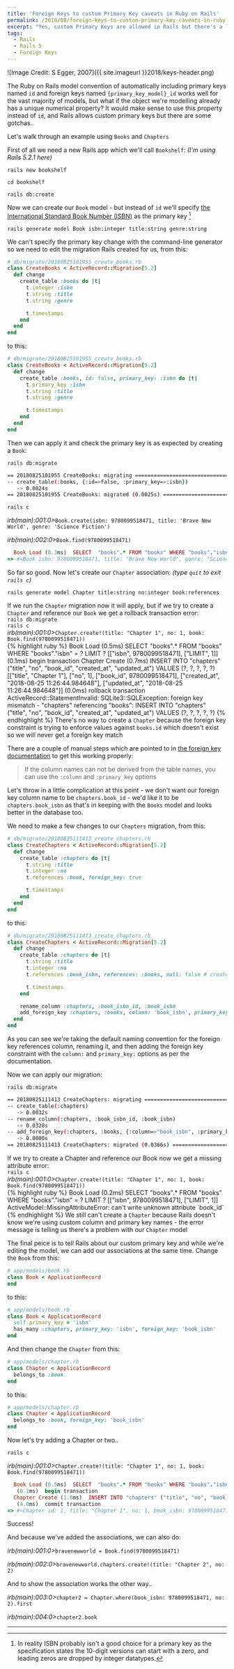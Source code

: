 ```yaml
---
title: 'Foreign Keys to custom Primary Key caveats in Ruby on Rails'
permalink: /2018/08/foreign-keys-to-custom-primary-key-caveats-in-ruby-on-rails/
excerpt: "Yes, custom Primary Keys are allowed in Rails but there's a little more ceremony to get it working fully with Rails model associations"
tags:
  - Rails
  - Rails 5
  - Foreign Keys
---
```


![Image Credit: S Egger, 2007]({{ site.imageurl }}2018/keys-header.png)

The Ruby on Rails model convention of automatically including primary keys named `id` and foreign keys named `{primary_key_model}_id` works well for the vast majority of models, but what if the object we're modelling already has a unique numerical property? It would make sense to use this property instead of `id`, and Rails allows custom primary keys but there are some gotchas..

Let's walk through an example using `Books` and `Chapters`

First of all we need a new Rails app which we'll call `Bookshelf`: <em class="text--muted">(I'm using Rails 5.2.1 here)</em>

<i class="fa fa-terminal"></i>`rails new bookshelf`

<i class="fa fa-terminal"></i>`cd bookshelf`

<i class="fa fa-terminal"></i>`rails db:create`

Now we can create our `Book` model - but instead of `id` we'll specify [the International Standard Book Number (ISBN)](https://en.wikipedia.org/wiki/International_Standard_Book_Number) as the primary key [^1]

<i class="fa fa-terminal"></i>`rails generate model Book isbn:integer title:string genre:string`

We can't specify the primary key change with the command-line generator so we need to edit the migration Rails created for us, from this:
``` ruby
# db/migrate/20180825101955_create_books.rb
class CreateBooks < ActiveRecord::Migration[5.2]
  def change
    create_table :books do |t|
      t.integer :isbn
      t.string :title
      t.string :genre

      t.timestamps
    end
  end
end
```
to this:
``` ruby
# db/migrate/20180825101955_create_books.rb
class CreateBooks < ActiveRecord::Migration[5.2]
  def change
    create_table :books, id: false, primary_key: :isbn do |t|
      t.primary_key :isbn
      t.string :title
      t.string :genre

      t.timestamps
    end
  end
end
```

Then we can apply it and check the primary key is as expected by creating a `Book`:

<i class="fa fa-terminal"></i>`rails db:migrate`
``` bash
== 20180825101955 CreateBooks: migrating ======================================
-- create_table(:books, {:id=>false, :primary_key=>:isbn})
   -> 0.0024s
== 20180825101955 CreateBooks: migrated (0.0025s) =============================
```
<i class="fa fa-terminal"></i>`rails c`

<i class="fa fa-terminal"><span>irb(main):001:0></span></i>`Book.create(isbn: 9780099518471, title: 'Brave New World', genre: 'Science Fiction')`

<i class="fa fa-terminal"><span>irb(main):002:0></span></i>`Book.find(9780099518471)`

``` ruby
  Book Load (0.3ms)  SELECT  "books".* FROM "books" WHERE "books"."isbn" = ? LIMIT ?  [["isbn", 9780099518471], ["LIMIT", 1]]
=> #<Book isbn: 9780099518471, title: "Brave New World", genre: "Science Fiction", created_at: "2018-08-25 10:36:37", updated_at: "2018-08-25 10:36:37">
```

So far so good. Now let's create our `Chapter` association: <em class="text--muted">(type <code>quit</code> to exit <code>rails c</code>)</em>

<i class="fa fa-terminal"></i>`rails generate model Chapter title:string no:integer book:references`

<div class="notice--warning">
  <i class="fa fa-exclamation fa-border text--danger"></i> If we run the <code>Chapter</code> migration now it will apply, but if we try to create a <code>Chapter</code> and reference our <code>Book</code> we get a <span class="text--danger">rollback transaction</span> error:<br/>
  <i class="fa fa-terminal"></i><code>rails db:migrate</code><br/>
  <i class="fa fa-terminal"></i><code>rails c</code><br/>
  <i class="fa fa-terminal"><span>irb(main):001:0></span></i><code>Chapter.create!(title: "Chapter 1", no: 1, book: Book.find(9780099518471))</code><br/>
  {% highlight ruby %}
Book Load (0.5ms)  SELECT  "books".* FROM "books" WHERE "books"."isbn" = ? LIMIT ?  [["isbn", 9780099518471], ["LIMIT", 1]]
  (0.1ms)  begin transaction
Chapter Create (0.7ms)  INSERT INTO "chapters" ("title", "no", "book_id", "created_at", "updated_at") VALUES (?, ?, ?, ?, ?)  [["title", "Chapter 1"], ["no", 1], ["book_id", 9780099518471], ["created_at", "2018-08-25 11:26:44.984648"], ["updated_at", "2018-08-25 11:26:44.984648"]]
  (0.0ms)  rollback transaction
ActiveRecord::StatementInvalid: SQLite3::SQLException: foreign key mismatch - "chapters" referencing "books": INSERT INTO "chapters" ("title", "no", "book_id", "created_at", "updated_at") VALUES (?, ?, ?, ?, ?)
{% endhighlight %}
  There's no way to create a <code>Chapter</code> because the foreign key constraint is trying to enforce values against <code>books.id</code> which doesn't exist so we will never get a foreign key match
</div>

There are a couple of manual steps which are pointed to in [the foreign key documentation](https://guides.rubyonrails.org/active_record_migrations.html#foreign-keys) to get this working properly:

> If the column names can not be derived from the table names, you can use the `:column` and `:primary_key` options

Let's throw in a little complication at this point - we don't want our foreign key column name to be `chapters.book_id` - we'd like it to be `chapters.book_isbn` as that's in keeping with the `Books` model and looks better in the database too.

We need to make a few changes to our `Chapters` migration, from this:
``` ruby
# db/migrate/20180825111413_create_chapters.rb
class CreateChapters < ActiveRecord::Migration[5.2]
  def change
    create_table :chapters do |t|
      t.string :title
      t.integer :no
      t.references :book, foreign_key: true

      t.timestamps
    end
  end
end
```
to this:
``` ruby
# db/migrate/20180825111413_create_chapters.rb
class CreateChapters < ActiveRecord::Migration[5.2]
  def change
    create_table :chapters do |t|
      t.string :title
      t.integer :no
      t.references :book_isbn, references: :books, null: false # creates 'book_isbn_id'

      t.timestamps
    end

    rename_column :chapters, :book_isbn_id, :book_isbn
    add_foreign_key :chapters, :books, column: 'book_isbn', primary_key: 'isbn'
  end
end
```

As you can see we're taking the default naming convention for the foreign key references column, renaming it, and then adding the foreign key constraint with the `column:` and `primary_key:` options as per the documentation.

Now we can apply our migration:

<i class="fa fa-terminal"></i>`rails db:migrate`
``` bash
== 20180825111413 CreateChapters: migrating ===================================
-- create_table(:chapters)
   -> 0.0032s
-- rename_column(:chapters, :book_isbn_id, :book_isbn)
   -> 0.0328s
-- add_foreign_key(:chapters, :books, {:column=>"book_isbn", :primary_key=>"isbn"})
   -> 0.0000s
== 20180825111413 CreateChapters: migrated (0.0366s) ==========================
```

<div class="notice--warning">
  <i class="fa fa-fw fa-exclamation fa-border text--danger"></i> If we try to create a Chapter and reference our Book now we get a <span class="text--danger">missing attribute</span> error:<br/>
  <i class="fa fa-terminal"></i><code>rails c</code><br/>
  <i class="fa fa-terminal"><span>irb(main):001:0></span></i><code>Chapter.create!(title: "Chapter 1", no: 1, book: Book.find(9780099518471))</code><br/>
{% highlight ruby %}
Book Load (0.2ms)  SELECT  "books".* FROM "books" WHERE "books"."isbn" = ? LIMIT ?  [["isbn", 9780099518471], ["LIMIT", 1]]
ActiveModel::MissingAttributeError: can't write unknown attribute `book_id`
{% endhighlight %}
  We still can't create a <code>Chapter</code> because Rails doesn't know we're using custom column and primary key names - the error message is telling us there's a problem with our <code>Chapter</code> model
</div>

The final peice is to tell Rails about our custom primary key and while we're editing the model, we can add our associations at the same time.
Change the `Book` from this:
``` ruby
# app/models/book.rb
class Book < ApplicationRecord
end
```
to this:
``` ruby
# app/models/book.rb
class Book < ApplicationRecord
  self.primary_key = 'isbn'
  has_many :chapters, primary_key: 'isbn', foreign_key: 'book_isbn'
end
```

And then change the `Chapter` from this:
``` ruby
# app/models/chapter.rb
class Chapter < ApplicationRecord
  belongs_to :book
end
```
to this:
``` ruby
# app/models/chapter.rb
class Chapter < ApplicationRecord
  belongs_to :book, foreign_key: 'book_isbn'
end
```

Now let's try adding a Chapter or two..

<i class="fa fa-terminal"></i>`rails c`

<i class="fa fa-terminal"><span>irb(main):001:0></span></i>`Chapter.create!(title: "Chapter 1", no: 1, book: Book.find(9780099518471))`
``` ruby
  Book Load (0.5ms)  SELECT  "books".* FROM "books" WHERE "books"."isbn" = ? LIMIT ?  [["isbn", 9780099518471], ["LIMIT", 1]]
   (0.1ms)  begin transaction
  Chapter Create (1.8ms)  INSERT INTO "chapters" ("title", "no", "book_isbn", "created_at", "updated_at") VALUES (?, ?, ?, ?, ?)  [["title", "Chapter 1"], ["no", 1], ["book_isbn", 9780099518471], ["created_at", "2018-08-27 07:29:24.381030"], ["updated_at", "2018-08-27 07:29:24.381030"]]
   (4.0ms)  commit transaction
=> #<Chapter id: 1, title: "Chapter 1", no: 1, book_isbn: 9780099518471, created_at: "2018-08-27 07:29:24", updated_at: "2018-08-27 07:29:24">
```
Success!

And because we've added the associations, we can also do:

<i class="fa fa-terminal"><span>irb(main):001:0></span></i>`bravenewworld = Book.find(9780099518471)`

<i class="fa fa-terminal"><span>irb(main):002:0></span></i>`bravenewworld.chapters.create!(title: "Chapter 2", no: 2)`

And to show the association works the other way..

<i class="fa fa-terminal"><span>irb(main):003:0></span></i>`chapter2 = Chapter.where(book_isbn: 9780099518471, no: 2).first`

<i class="fa fa-terminal"><span>irb(main):004:0></span></i>`chapter2.book`

<hr/>

[^1]: In reality ISBN probably isn't a good choice for a primary key as the specification states the 10-digit versions can start with a zero, and leading zeros are dropped by integer datatypes.